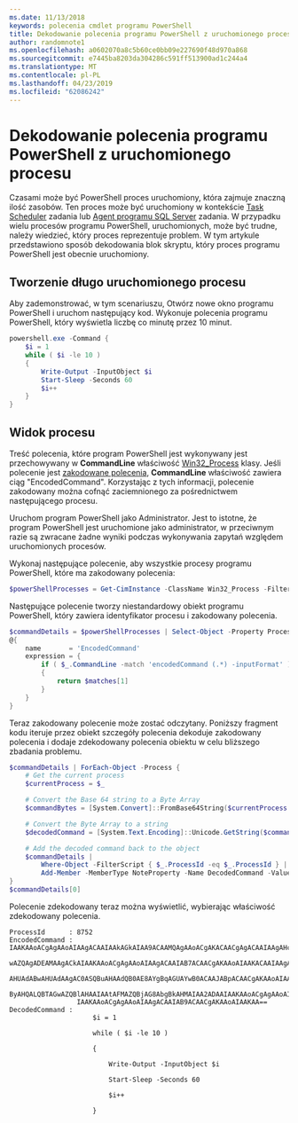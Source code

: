 ```yaml
---
ms.date: 11/13/2018
keywords: polecenia cmdlet programu PowerShell
title: Dekodowanie polecenia programu PowerShell z uruchomionego procesu
author: randomnote1
ms.openlocfilehash: a0602070a8c5b60ce0bb09e227690f48d970a868
ms.sourcegitcommit: e7445ba8203da304286c591ff513900ad1c244a4
ms.translationtype: MT
ms.contentlocale: pl-PL
ms.lasthandoff: 04/23/2019
ms.locfileid: "62086242"
---
```

# <a name="decode-a-powershell-command-from-a-running-process"></a>Dekodowanie polecenia programu PowerShell z uruchomionego procesu

Czasami może być PowerShell proces uruchomiony, która zajmuje znaczną ilość zasobów.
Ten proces może być uruchomiony w kontekście [Task Scheduler][] zadania lub [Agent programu SQL Server][] zadania. W przypadku wielu procesów programu PowerShell, uruchomionych, może być trudne, należy wiedzieć, który proces reprezentuje problem. W tym artykule przedstawiono sposób dekodowania blok skryptu, który proces programu PowerShell jest obecnie uruchomiony.

## <a name="create-a-long-running-process"></a>Tworzenie długo uruchomionego procesu

Aby zademonstrować, w tym scenariuszu, Otwórz nowe okno programu PowerShell i uruchom następujący kod. Wykonuje polecenia programu PowerShell, który wyświetla liczbę co minutę przez 10 minut.

```powershell
powershell.exe -Command {
    $i = 1
    while ( $i -le 10 )
    {
        Write-Output -InputObject $i
        Start-Sleep -Seconds 60
        $i++
    }
}
```

## <a name="view-the-process"></a>Widok procesu

Treść polecenia, które program PowerShell jest wykonywany jest przechowywany w **CommandLine** właściwość [Win32_Process][] klasy. Jeśli polecenie jest [zakodowane polecenia][], **CommandLine** właściwość zawiera ciąg "EncodedCommand". Korzystając z tych informacji, polecenie zakodowany można cofnąć zaciemnionego za pośrednictwem następującego procesu.

Uruchom program PowerShell jako Administrator. Jest to istotne, że program PowerShell jest uruchomione jako administrator, w przeciwnym razie są zwracane żadne wyniki podczas wykonywania zapytań względem uruchomionych procesów.

Wykonaj następujące polecenie, aby wszystkie procesy programu PowerShell, które ma zakodowany polecenia:

```powershell
$powerShellProcesses = Get-CimInstance -ClassName Win32_Process -Filter 'CommandLine LIKE "%EncodedCommand%"'
```

Następujące polecenie tworzy niestandardowy obiekt programu PowerShell, który zawiera identyfikator procesu i zakodowany polecenia.

```powershell
$commandDetails = $powerShellProcesses | Select-Object -Property ProcessId,
@{
    name       = 'EncodedCommand'
    expression = {
        if ( $_.CommandLine -match 'encodedCommand (.*) -inputFormat' )
        {
            return $matches[1]
        }
    }
}
```

Teraz zakodowany polecenie może zostać odczytany. Poniższy fragment kodu iteruje przez obiekt szczegóły polecenia dekoduje zakodowany polecenia i dodaje zdekodowany polecenia obiektu w celu bliższego zbadania problemu.

```powershell
$commandDetails | ForEach-Object -Process {
    # Get the current process
    $currentProcess = $_

    # Convert the Base 64 string to a Byte Array
    $commandBytes = [System.Convert]::FromBase64String($currentProcess.EncodedCommand)

    # Convert the Byte Array to a string
    $decodedCommand = [System.Text.Encoding]::Unicode.GetString($commandBytes)

    # Add the decoded command back to the object
    $commandDetails |
        Where-Object -FilterScript { $_.ProcessId -eq $_.ProcessId } |
        Add-Member -MemberType NoteProperty -Name DecodedCommand -Value $decodedCommand
}
$commandDetails[0]
```

Polecenie zdekodowany teraz można wyświetlić, wybierając właściwość zdekodowany polecenia.

```output
ProcessId      : 8752
EncodedCommand : IAAKAAoACgAgAAoAIAAgACAAIAAkAGkAIAA9ACAAMQAgAAoACgAKACAACgAgACAAIAAgAHcAaABpAGwAZQAgACgAIAAkAGkAIAAtAG
                 wAZQAgADEAMAAgACkAIAAKAAoACgAgAAoAIAAgACAAIAB7ACAACgAKAAoAIAAKACAAIAAgACAAIAAgACAAIABXAHIAaQB0AGUALQBP
                 AHUAdABwAHUAdAAgAC0ASQBuAHAAdQB0AE8AYgBqAGUAYwB0ACAAJABpACAACgAKAAoAIAAKACAAIAAgACAAIAAgACAAIABTAHQAYQ
                 ByAHQALQBTAGwAZQBlAHAAIAAtAFMAZQBjAG8AbgBkAHMAIAA2ADAAIAAKAAoACgAgAAoAIAAgACAAIAAgACAAIAAgACQAaQArACsA
                 IAAKAAoACgAgAAoAIAAgACAAIAB9ACAACgAKAAoAIAAKAA==
DecodedCommand :
                     $i = 1

                     while ( $i -le 10 )

                     {

                         Write-Output -InputObject $i

                         Start-Sleep -Seconds 60

                         $i++

                     }
```

[Task Scheduler]: /windows/desktop/TaskSchd/task-scheduler-start-page
[Agent programu SQL Server]: /sql/ssms/agent/sql-server-agent
[Win32_Process]: /windows/desktop/CIMWin32Prov/win32-process
[zakodowane polecenia]: /powershell/scripting/core-powershell/console/powershell.exe-command-line-help#-encodedcommand-
